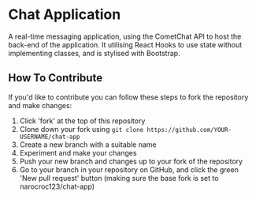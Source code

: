 # Chat Application

A real-time messaging application, using the CometChat API to host the back-end of the application. It utilising React Hooks to use state without implementing classes, and is stylised with Bootstrap.


## How To Contribute

If you'd like to contribute you can follow these steps to fork the repository and make changes:

1. Click 'fork' at the top of this repository
2. Clone down your fork using `git clone https://github.com/YOUR-USERNAME/chat-app`
3. Create a new branch with a suitable name
4. Experiment and make your changes
5. Push your new branch and changes up to your fork of the repository
6. Go to your branch in your repository on GitHub, and click the green 'New pull request' button (making sure the base fork is set to narocroc123/chat-app)
